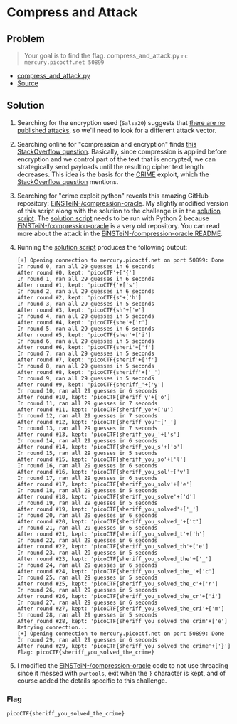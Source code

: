 # Compress and Attack

## Problem

> Your goal is to find the flag. compress_and_attack.py `nc mercury.picoctf.net 50899`

* [compress_and_attack.py](./compress_and_attack.py)
* [Source](./vuln.c)

## Solution

1. Searching for the encryption used (`Salsa20`) suggests that [there are no published attacks](https://en.wikipedia.org/wiki/Salsa20#Cryptanalysis_of_Salsa20), so we'll need to look for a different attack vector.

2. Searching online for "compression and encryption" finds [this StackOverflow question](https://stackoverflow.com/a/30644897). Basically, since compression is applied before encryption and we control part of the text that is encrypted, we can strategically send payloads until the resulting cipher text length decreases. This idea is the basis for the [CRIME](https://en.wikipedia.org/wiki/CRIME) exploit, which the [StackOverflow question](https://stackoverflow.com/a/30644897) mentions.

3. Searching for "crime exploit python" reveals this amazing GitHub repository: [EiNSTeiN-/compression-oracle](https://github.com/EiNSTeiN-/compression-oracle). My slightly modified version of this script along with the solution to the challenge is in the [solution script](./script.py). The [solution script](./script.py) needs to be run with Python 2 because [EiNSTeiN-/compression-oracle](https://github.com/EiNSTeiN-/compression-oracle) is a very old repository. You can read more about the attack in the [EiNSTeiN-/compression-oracle README](https://github.com/EiNSTeiN-/compression-oracle/blob/master/README.md).

4. Running the [solution script](./script.py) produces the following output:

    ```
    [+] Opening connection to mercury.picoctf.net on port 50899: Done
    In round 0, ran all 29 guesses in 6 seconds
    After round #0, kept: 'picoCTF'+['{']
    In round 1, ran all 29 guesses in 6 seconds
    After round #1, kept: 'picoCTF{'+['s']
    In round 2, ran all 29 guesses in 6 seconds
    After round #2, kept: 'picoCTF{s'+['h']
    In round 3, ran all 29 guesses in 5 seconds
    After round #3, kept: 'picoCTF{sh'+['e']
    In round 4, ran all 29 guesses in 5 seconds
    After round #4, kept: 'picoCTF{she'+['r']
    In round 5, ran all 29 guesses in 6 seconds
    After round #5, kept: 'picoCTF{sher'+['i']
    In round 6, ran all 29 guesses in 5 seconds
    After round #6, kept: 'picoCTF{sheri'+['f']
    In round 7, ran all 29 guesses in 5 seconds
    After round #7, kept: 'picoCTF{sherif'+['f']
    In round 8, ran all 29 guesses in 5 seconds
    After round #8, kept: 'picoCTF{sheriff'+['_']
    In round 9, ran all 29 guesses in 5 seconds
    After round #9, kept: 'picoCTF{sheriff_'+['y']
    In round 10, ran all 29 guesses in 6 seconds
    After round #10, kept: 'picoCTF{sheriff_y'+['o']
    In round 11, ran all 29 guesses in 7 seconds
    After round #11, kept: 'picoCTF{sheriff_yo'+['u']
    In round 12, ran all 29 guesses in 7 seconds
    After round #12, kept: 'picoCTF{sheriff_you'+['_']
    In round 13, ran all 29 guesses in 7 seconds
    After round #13, kept: 'picoCTF{sheriff_you_'+['s']
    In round 14, ran all 29 guesses in 6 seconds
    After round #14, kept: 'picoCTF{sheriff_you_s'+['o']
    In round 15, ran all 29 guesses in 5 seconds
    After round #15, kept: 'picoCTF{sheriff_you_so'+['l']
    In round 16, ran all 29 guesses in 6 seconds
    After round #16, kept: 'picoCTF{sheriff_you_sol'+['v']
    In round 17, ran all 29 guesses in 6 seconds
    After round #17, kept: 'picoCTF{sheriff_you_solv'+['e']
    In round 18, ran all 29 guesses in 5 seconds
    After round #18, kept: 'picoCTF{sheriff_you_solve'+['d']
    In round 19, ran all 29 guesses in 5 seconds
    After round #19, kept: 'picoCTF{sheriff_you_solved'+['_']
    In round 20, ran all 29 guesses in 6 seconds
    After round #20, kept: 'picoCTF{sheriff_you_solved_'+['t']
    In round 21, ran all 29 guesses in 6 seconds
    After round #21, kept: 'picoCTF{sheriff_you_solved_t'+['h']
    In round 22, ran all 29 guesses in 6 seconds
    After round #22, kept: 'picoCTF{sheriff_you_solved_th'+['e']
    In round 23, ran all 29 guesses in 5 seconds
    After round #23, kept: 'picoCTF{sheriff_you_solved_the'+['_']
    In round 24, ran all 29 guesses in 6 seconds
    After round #24, kept: 'picoCTF{sheriff_you_solved_the_'+['c']
    In round 25, ran all 29 guesses in 5 seconds
    After round #25, kept: 'picoCTF{sheriff_you_solved_the_c'+['r']
    In round 26, ran all 29 guesses in 5 seconds
    After round #26, kept: 'picoCTF{sheriff_you_solved_the_cr'+['i']
    In round 27, ran all 29 guesses in 6 seconds
    After round #27, kept: 'picoCTF{sheriff_you_solved_the_cri'+['m']
    In round 28, ran all 29 guesses in 5 seconds
    After round #28, kept: 'picoCTF{sheriff_you_solved_the_crim'+['e']
    Retrying connection...
    [+] Opening connection to mercury.picoctf.net on port 50899: Done
    In round 29, ran all 29 guesses in 6 seconds
    After round #29, kept: 'picoCTF{sheriff_you_solved_the_crime'+['}']
    Flag: picoCTF{sheriff_you_solved_the_crime}
    ```

5. I modified the [EiNSTeiN-/compression-oracle](https://github.com/EiNSTeiN-/compression-oracle) code to not use threading since it messed with `pwntools`, exit when the `}` character is kept, and of course added the details specific to this challenge.

### Flag

`picoCTF{sheriff_you_solved_the_crime}`
